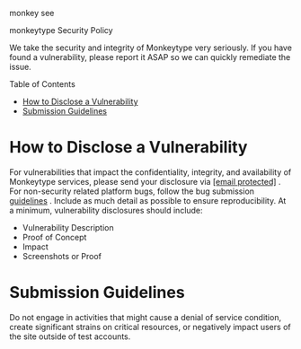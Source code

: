 monkey see

monkeytype Security Policy

We take the security and integrity of Monkeytype very seriously. If you have found a vulnerability, please report it ASAP so we can quickly remediate the issue.

Table of Contents

* [How to Disclose a Vulnerability](#Vulnerability_Disclosure)
* [Submission Guidelines](#Submission_Guidelines)

How to Disclose a Vulnerability
===============================

For vulnerabilities that impact the confidentiality, integrity, and availability of Monkeytype services, please send your disclosure via [\[email protected\]](https://monkeytype.com/cdn-cgi/l/email-protection) . For non-security related platform bugs, follow the bug submission [guidelines](https://github.com/monkeytypegame/monkeytype#bug-report-or-feature-request) . Include as much detail as possible to ensure reproducibility. At a minimum, vulnerability disclosures should include:

* Vulnerability Description
* Proof of Concept
* Impact
* Screenshots or Proof

Submission Guidelines
=====================

Do not engage in activities that might cause a denial of service condition, create significant strains on critical resources, or negatively impact users of the site outside of test accounts.
